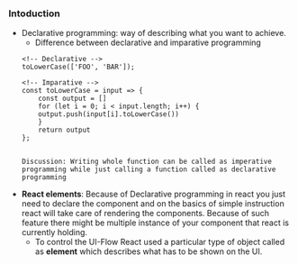 ### **Intoduction**
- Declarative programming: way of describing what you want to achieve.
    - Difference between declarative and imparative programming
    ```
    <!-- Declarative -->
    toLowerCase(['FOO', 'BAR']); 

    <!-- Imparative -->
    const toLowerCase = input => {
        const output = []
        for (let i = 0; i < input.length; i++) {
        output.push(input[i].toLowerCase())
        }
        return output
    };


    Discussion: Writing whole function can be called as imperative programming while just calling a function called as declarative programming
    ```
- **React elements**: Because of Declarative programming in react you just need to declare the component and on the basics of simple instruction react will take care of rendering the components. Because of such feature there might be multiple instance of your component that react is currently holding.
    - To control the UI-Flow React used a particular type of object called as **element** which describes what has to be shown on the UI.